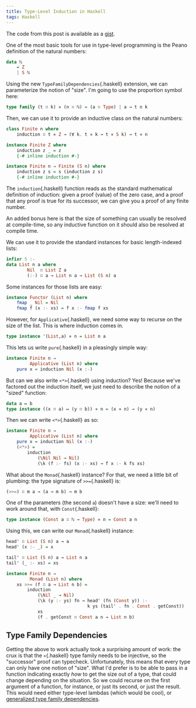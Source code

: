 ```yaml
---
title: Type-Level Induction in Haskell
tags: Haskell
---
```


The code from this post is available as a
[gist](https://gist.github.com/oisdk/23c430b807c788dd43dc4d986c5fdfdd).

One of the most basic tools for use in type-level programming is the Peano definition of the natural numbers:

```haskell
data ℕ
    = Z
    | S ℕ
```

Using the new `TypeFamilyDependencies`{.haskell} extension, we can parameterize the notion of "size". I'm going to use the proportion symbol here:

```haskell
type family (t ∷ k) ∝ (n ∷ ℕ) = (a ∷ Type) | a → t n k
```

Then, we can use it to provide an inductive class on the natural numbers:

```haskell
class Finite n where
    induction ∷ t ∝ Z → (∀ k. t ∝ k → t ∝ S k) → t ∝ n

instance Finite Z where
    induction z _ = z
    {-# inline induction #-}

instance Finite n ⇒ Finite (S n) where
    induction z s = s (induction z s)
    {-# inline induction #-}
```

The `induction`{.haskell} function reads as the standard mathematical definition of induction: given a proof (value) of the zero case, and a proof that any proof is true for its successor, we can give you a proof of any finite number.

An added bonus here is that the size of something can usually be resolved at compile-time, so any inductive function on it should also be resolved at compile time.

We can use it to provide the standard instances for basic length-indexed lists:

```haskell
infixr 5 :-
data List n a where
        Nil  ∷ List Z a
        (:-) ∷ a → List n a → List (S n) a
```

Some instances for those lists are easy:

```haskell
instance Functor (List n) where
    fmap _ Nil = Nil
    fmap f (x :- xs) = f x :- fmap f xs
```

However, for `Applicative`{.haskell}, we need some way to recurse on the size of the list. This is where induction comes in.

```haskell
type instance '(List,a) ∝ n = List n a
```

This lets us write `pure`{.haskell} in a pleasingly simple way:

```haskell
instance Finite n ⇒
         Applicative (List n) where
    pure x = induction Nil (x :-)
```

But can we also write `<*>`{.haskell} using induction? Yes! Because we've factored out the induction itself, we just need to describe the notion of a "sized" function:

```haskell
data a ↦ b
type instance ((x ∷ a) ↦ (y ∷ b)) ∝ n = (x ∝ n) → (y ∝ n)
```

Then we can write `<*>`{.haskell} as so:

```haskell
instance Finite n ⇒
         Applicative (List n) where
    pure x = induction Nil (x :-)
    (<*>) =
        induction
            (\Nil Nil → Nil)
            (\k (f :- fs) (x :- xs) → f x :- k fs xs)
```

What about the `Monad`{.haskell} instance? For that, we need a little bit of plumbing: the type signature of `>>=`{.haskell} is:

```haskell
(>>=) ∷ m a → (a → m b) → m b
```

One of the parameters (the second `a`) doesn't have a size: we'll need to work around that, with `Const`{.haskell}:

```haskell
type instance (Const a ∷ ℕ → Type) ∝ n = Const a n
```

Using this, we can write our `Monad`{.haskell} instance:

```haskell
head' ∷ List (S n) a → a
head' (x :- _) = x

tail' ∷ List (S n) a → List n a
tail' (_ :- xs) = xs

instance Finite n ⇒
         Monad (List n) where
    xs >>= (f ∷ a → List n b) =
        induction
            (\Nil _ → Nil)
            (\k (y :- ys) fn → head' (fn (Const y)) :-
                               k ys (tail' . fn . Const . getConst))
            xs
            (f . getConst ∷ Const a n → List n b)
```

## Type Family Dependencies

Getting the above to work actually took a surprising amount of work: the crux is that the `∝`{.haskell} type family needs to be injective, so the "successor" proof can typecheck. Unfortunately, this means that every type can only have one notion of "size". What I'd prefer is to be able to pass in a function indicating exactly *how* to get the size out of a type, that could change depending on the situation. So we could recurse on the first argument of a function, for instance, or just its second, or just the result. This would need either type-level lambdas (which would be cool), or [generalized type family dependencies](https://ghc.haskell.org/trac/ghc/ticket/10832).
